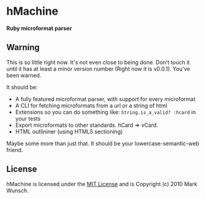 # hMachine

**Ruby microformat parser**

## Warning

This is so little right now. It's not even close to being done. Don't touch it until it has at least a minor version number (Right now it is v0.0.1). You've been warned.

It should be:

+ A fully featured microformat parser, with support for every microformat
+ A CLI for fetching microformats from a url or a string of html
+ Extensions so you can do something like: `String.is_a_valid? :hcard` in your tests
+ Export microformats to other standards. hCard => vCard.
+ HTML outlininer (using HTML5 sectioning)

Maybe some more than just that. It should be your lowercase-semantic-web friend.

## License

hMachine is licensed under the [MIT License](http://creativecommons.org/licenses/MIT/) and is Copyright (c) 2010 Mark Wunsch.